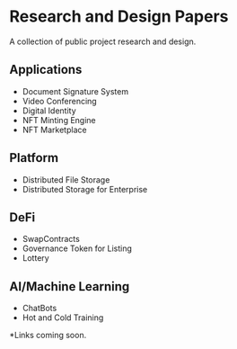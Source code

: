 # Research and Design Papers
A collection of public project research and design.

## Applications
- Document Signature System
- Video Conferencing 
- Digital Identity
- NFT Minting Engine
- NFT Marketplace


## Platform
- Distributed File Storage
- Distributed Storage for Enterprise

## DeFi
- SwapContracts
- Governance Token for Listing
- Lottery


## AI/Machine Learning
- ChatBots
- Hot and Cold Training

*Links coming soon.
